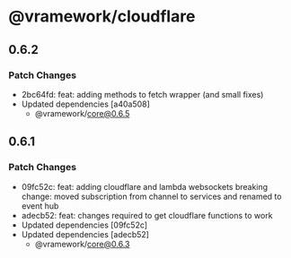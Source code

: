 # @vramework/cloudflare

## 0.6.2

### Patch Changes

- 2bc64fd: feat: adding methods to fetch wrapper (and small fixes)
- Updated dependencies [a40a508]
  - @vramework/core@0.6.5

## 0.6.1

### Patch Changes

- 09fc52c: feat: adding cloudflare and lambda websockets
  breaking change: moved subscription from channel to services and renamed to event hub
- adecb52: feat: changes required to get cloudflare functions to work
- Updated dependencies [09fc52c]
- Updated dependencies [adecb52]
  - @vramework/core@0.6.3
